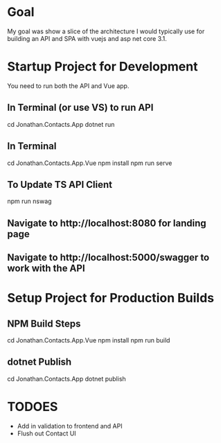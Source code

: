 # Goal
My goal was show a slice of the architecture I would typically use for building an API and SPA with vuejs and asp net core 3.1.

# Startup Project for Development
You need to run both the API and Vue app.

## In Terminal (or use VS) to run API
cd Jonathan.Contacts.App
dotnet run

## In Terminal
cd Jonathan.Contacts.App.Vue
npm install
npm run serve

## To Update TS API Client
npm run nswag

## Navigate to http://localhost:8080 for landing page
## Navigate to http://localhost:5000/swagger to work with the API

# Setup Project for Production Builds

## NPM Build Steps
cd Jonathan.Contacts.App.Vue
npm install
npm run build

## dotnet Publish
cd Jonathan.Contacts.App
dotnet publish

# TODOES

* Add in validation to frontend and API
* Flush out Contact UI 
